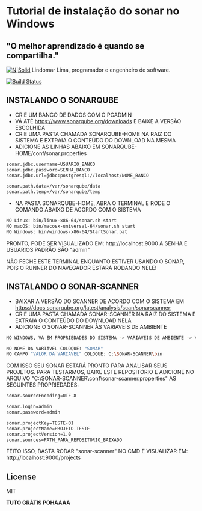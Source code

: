 # Tutorial de instalação do sonar no Windows
## "O melhor aprendizado é quando se compartilha."


[![N|Solid](https://avatars.githubusercontent.com/u/59149941?s=60&v=4)](https://nodesource.com/products/nsolid)
Lindomar Lima, programador e engenheiro de software.

[![Build Status](https://travis-ci.org/joemccann/dillinger.svg?branch=master)](https://github.com/Lsantos-art/Sonar-Scanner-Tutorial)

## INSTALANDO O SONARQUBE

- CRIE UM BANCO DE DADOS COM O PGADMIN
- VÁ ATÉ https://www.sonarqube.org/downloads E BAIXE A VERSÃO ESCOLHIDA
- CRIE UMA PASTA CHAMADA SONARQUBE-HOME NA RAIZ DO SISTEMA E EXTRAIA O CONTEÚDO DO DOWNLOAD NA MESMA
- ADICIONE AS LINHAS ABAIXO EM SONARQUBE-HOME/conf/sonar.properties
```sh
sonar.jdbc.username=USUARIO_BANCO
sonar.jdbc.password=SENHA_BANCO
sonar.jdbc.url=jdbc:postgresql://localhost/NOME_BANCO

sonar.path.data=/var/sonarqube/data
sonar.path.temp=/var/sonarqube/temp
```
- NA PASTA SONARQUBE-HOME, ABRA O TERMINAL E RODE O COMANDO ABAIXO DE ACORDO COM O SISTEMA

```sh
NO Linux: bin/linux-x86-64/sonar.sh start
NO macOS: bin/macosx-universal-64/sonar.sh start
NO Windows: bin/windows-x86-64/StartSonar.bat
```
PRONTO, PODE SER VISUALIZADO EM: http://localhost:9000 
A SENHA E USUARIOS PADRÃO SÃO "admin"

NÃO FECHE ESTE TERMINAL ENQUANTO ESTIVER USANDO O SONAR, POIS O RUNNER DO NAVEGADOR ESTARÁ RODANDO NELE!

## INSTALANDO O SONAR-SCANNER

- BAIXAR A VERSÃO DO SCANNER DE ACORDO COM O SISTEMA EM https://docs.sonarqube.org/latest/analysis/scan/sonarscanner;
- CRIE UMA PASTA CHAMADA SONAR-SCANNER NA RAIZ DO SISTEMA E EXTRAIA O CONTEÚDO DO DOWNLOAD NELA 
- ADICIONE O SONAR-SCANNER ÀS VARIAVEIS DE AMBIENTE 
```sh
NO WINDOWS, VÁ EM PROPRIEDADES DO SISTEMA -> VARIÁVEIS DE AMBIENTE -> VARIÁVEIS DO SISTEMA -> NOVO

NO NOME DA VARIÁVEL COLOQUE: "SONAR"
NO CAMPO "VALOR DA VARIAVEL" COLOQUE: C:\SONAR-SCANNER\bin
```

COM ISSO SEU SONAR ESTARÁ PRONTO PARA ANALISAR SEUS PROJETOS. PARA TESTARMOS, BAIXE ESTE REPOSITÓRIO E ADICIONE NO ARQUIVO "C:\SONAR-SCANNER\conf\sonar-scanner.properties" AS SEGUINTES PROPRIEDADES:

```sh
sonar.sourceEncoding=UTF-8

sonar.login=admin
sonar.password=admin

sonar.projectKey=TESTE-01
sonar.projectName=PROJETO-TESTE
sonar.projectVersion=1.0
sonar.sources=PATH_PARA_REPOSITORIO_BAIXADO
```

FEITO ISSO, BASTA RODAR "sonar-scanner" NO CMD E VISUALIZAR EM:
http://localhost:9000/projects

## License

MIT

**TUTO GRÁTIS POHAAAA**

